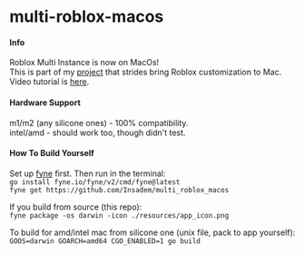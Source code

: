 # multi-roblox-macos

#### Info
Roblox Multi Instance is now on MacOs! \
This is part of my [project](https://github.com/users/Insadem/projects/2) that strides bring Roblox customization to Mac. \
Video tutorial is [here](https://www.youtube.com/watch?v=2M1Gk0WrM2w).

#### Hardware Support
m1/m2 (any silicone ones) - 100% compatibility. \
intel/amd - should work too, though didn't test.

#### How To Build Yourself
Set up [fyne](https://docs.fyne.io/started/) first. 
Then run in the terminal: \
`go install fyne.io/fyne/v2/cmd/fyne@latest` \
`fyne get https://github.com/Insadem/multi_roblox_macos`

If you build from source (this repo): \
`fyne package -os darwin -icon ./resources/app_icon.png`

To build for amd/intel mac from silicone one (unix file, pack to app yourself): \
`GOOS=darwin GOARCH=amd64 CGO_ENABLED=1 go build`
